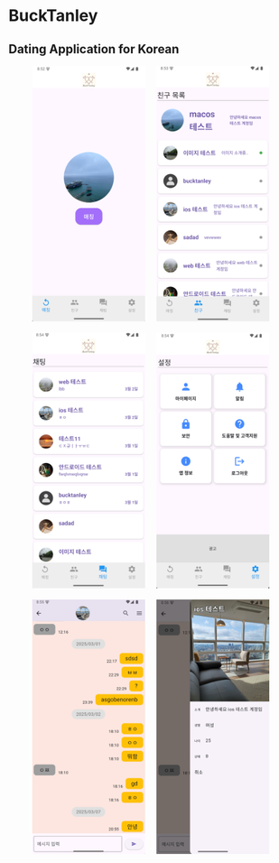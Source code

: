 # BuckTanley
## Dating Application for Korean

<div style="display: flex; flex-wrap: wrap; gap: 20px; justify-content: center">
  <img src="https://raw.githubusercontent.com/MinChanJu/BuckTanley/MinChan/images/dating_app1.png" width="200">
  <img src="https://raw.githubusercontent.com/MinChanJu/BuckTanley/MinChan/images/dating_app2.png" width="200">
  <img src="https://raw.githubusercontent.com/MinChanJu/BuckTanley/MinChan/images/dating_app3.png" width="200">
  <img src="https://raw.githubusercontent.com/MinChanJu/BuckTanley/MinChan/images/dating_app4.png" width="200">
  <img src="https://raw.githubusercontent.com/MinChanJu/BuckTanley/MinChan/images/dating_app5.png" width="200">
  <img src="https://raw.githubusercontent.com/MinChanJu/BuckTanley/MinChan/images/dating_app6.png" width="200">
</div>

